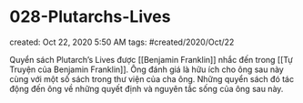 # 028-Plutarchs-Lives

created: Oct 22, 2020 5:50 AM
tags: #created/2020/Oct/22

Quyển sách Plutarch’s Lives được [[Benjamin Franklin]] nhắc đến trong [[Tự Truyện của Benjamin Franklin]]. Ông đánh giá là hữu ích cho ông sau này cùng với một số sách trong thư viện của cha ông. Những quyển sách đó tác động đến ông về những quyết định và nguyên tắc sống của ông sau này.